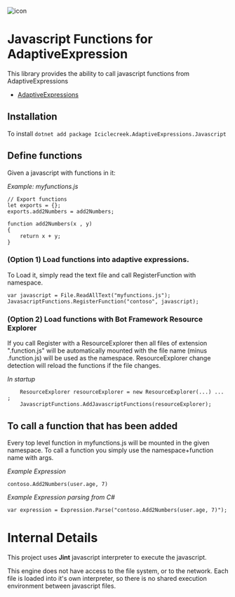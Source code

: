 ![icon](../../../icon.png)

# Javascript Functions for AdaptiveExpression
This library provides the ability to call javascript functions from AdaptiveExpressions
* [AdaptiveExpressions](https://github.com/botbuilder-dotnet/libaries/adaptiveExpressions)

## Installation
To install 
```dotnet add package Iciclecreek.AdaptiveExpressions.Javascript```

## Define functions
Given a javascript with functions in it: 

*Example: myfunctions.js*
```
// Export functions
let exports = {};
exports.add2Numbers = add2Numbers;

function add2Numbers(x , y)
{
    return x + y;
}
```

### (Option 1) Load functions into adaptive expressions.
To Load it, simply read the text file and call RegisterFunction with namespace.
``` 
var javascript = File.ReadAllText("myfunctions.js");
JavasacriptFunctions.RegisterFunction("contoso", javascript);
```

### (Option 2) Load functions with Bot Framework Resource Explorer
If you call Register with a ResourceExplorer then all files of extension ".function.js" will
be automatically mounted with the file name (minus .function.js) will be used as the namespace.
ResourceExplorer change detection will reload the functions if the file changes.

*In startup*
```
    ResourceExplorer resourceExplorer = new ResourceExplorer(...) ... ;
    JavascriptFunctions.AddJavascriptFunctions(resourceExplorer);
``` 

## To call a function that has been added
Every top level function in myfunctions.js will be mounted in the given namespace. To call 
a function you simply use the namespace+function name with args.


*Example Expression*

```contoso.Add2Numbers(user.age, 7)```

*Example Expression parsing from C#*

```var expression = Expression.Parse("contoso.Add2Numbers(user.age, 7)");```


# Internal Details
This project uses **Jint** javascript interpreter to execute the javascript.

This engine does not have access to the file system, or to the network.  Each file is loaded into it's own interpreter, so there is 
no shared execution environment between javascript files.
